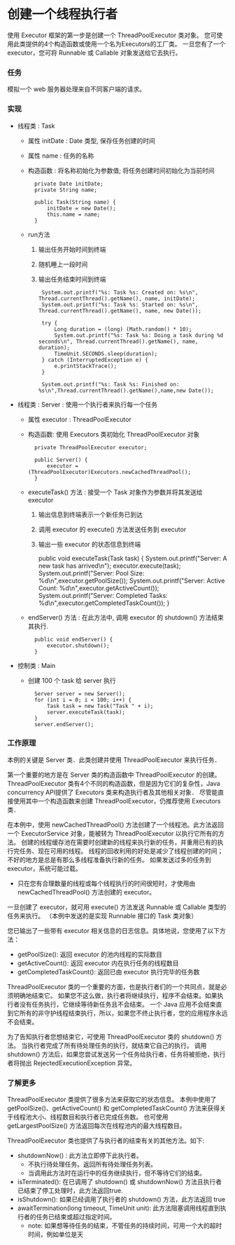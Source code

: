 创建一个线程执行者
====

使用 Executor 框架的第一步是创建一个 ThreadPoolExecutor 类对象。
您可使用此类提供的4个构造函数或使用一个名为Executors的工厂类。
一旦您有了一个 executor，您可将 Runnable 或 Callable 对象发送给它去执行。


### 任务

模拟一个 web 服务器处理来自不同客户端的请求。


### 实现

* 线程类 : Task

    * 属性 initDate : Date 类型, 保存任务创建的时间
    * 属性 name : 任务的名称
    * 构造函数 : 将名称初始化为参数值; 将任务创建时间初始化为当前时间

            private Date initDate;
            private String name;

            public Task(String name) {
                initDate = new Date();
                this.name = name;
            }

    * run方法
        1. 输出任务开始时间到终端
        2. 随机睡上一段时间
        3. 输出任务结束时间到终端

                System.out.printf("%s: Task %s: Created on: %s\n", Thread.currentThread().getName(), name, initDate);
                System.out.printf("%s: Task %s: Started on: %s\n", Thread.currentThread().getName(), name, new Date());

                try {
                    Long duration = (long) (Math.random() * 10);
                    System.out.printf("%s: Task %s: Doing a task during %d seconds\n", Thread.currentThread().getName(), name, duration);
                    TimeUnit.SECONDS.sleep(duration);
                } catch (InterruptedException e) {
                    e.printStackTrace();
                }

                System.out.printf("%s: Task %s: Finished on: %s\n",Thread.currentThread().getName(),name,new Date());

* 线程类 : Server : 使用一个执行者来执行每一个任务

    * 属性 executor : ThreadPoolExecutor
    * 构造函数: 使用 Executors 类初始化 ThreadPoolExecutor 对象

            private ThreadPoolExecutor executor;

            public Server() {
                executor = (ThreadPoolExecutor)Executors.newCachedThreadPool();
            }

    * executeTask() 方法 : 接受一个 Task 对象作为参数并将其发送给 executor
        1. 输出信息到终端表示一个新任务已到达
        2. 调用 executor 的 execute() 方法发送任务到 executor
        3. 输出一些 executor 的状态信息到终端

            public void executeTask(Task task) {
                System.out.printf("Server: A new task has arrived\n");
                executor.execute(task);
                System.out.printf("Server: Pool Size: %d\n",executor.getPoolSize());
                System.out.printf("Server: Active Count: %d\n",executor.getActiveCount());
                System.out.printf("Server: Completed Tasks: %d\n",executor.getCompletedTaskCount());
            }

    * endServer() 方法 : 在此方法中, 调用 executor 的 shutdown() 方法结束其执行.

            public void endServer() {
                executor.shutdown();
            }


* 控制类 : Main

    * 创建 100 个 task 给 server 执行

            Server server = new Server();
            for (int i = 0; i < 100; i++) {
                Task task = new Task("Task " + i);
                server.executeTask(task);
            }
            server.endServer();


### 工作原理

本例的关键是 Server 类．此类创建并使用 ThreadPoolExecutor 来执行任务．

第一个重要的地方是在 Server 类的构造函数中 ThreadPoolExecutor 的创建。
ThreadPoolExecutor 类有4个不同的构造函数，但是因为它们的复杂性，Java concurrency API提供了 Executors 类来构造执行者及其他相关对象．
尽管能直接使用其中一个构造函数来创建 ThreadPoolExecutor，仍推荐使用 Executors 类．

在本例中，使用 newCachedThreadPool() 方法创建了一个线程池。此方法返回一个 ExecutorService 对象，能被转为 ThreadPoolExecutor 以执行它所有的方法。
创建的线程缓存池在需要时创建新的线程来执行新的任务，并重用已有的执行完任务、现在可用的线程。
线程的回收利用的好处是减少了线程创建的时间；不好的地方是总是有那么多线程准备执行新的任务。
如果发送过多的任务到 executor，系统可能过载。

* 只在您有合理数量的线程或每个线程执行的时间很短时，才使用由 newCachedThreadPool() 方法创建的 executor。

一旦创建了 executor，就可用 execute() 方法发送 Runnable 或 Callable 类型的任务来执行。
（本例中发送的是实现 Runnable 接口的 Task 类对象）

您已输出了一些带有 executor 相关信息的日志信息。具体地说，您使用了以下方法：

* getPoolSize(): 返回 executor 的池内线程的实际数目
* getActiveCount(): 返回 executor 内在执行任务的线程数目
* getCompletedTaskCount(): 返回已由 executor 执行完毕的任务数


ThreadPoolExecutor 类的一个重要的方面，也是执行者们的一个共同点，就是必须明确地结束它。
如果您不这么做，执行者将继续执行，程序不会结束。如果执行者没有任务执行，它继续等待新任务且不会结束。
一个 Java 应用不会结束直到它所有的非守护线程结束执行，所以，如果您不终止执行者，您的应用程序永远不会结束。

为了告知执行者您想结束它，可使用 ThreadPoolExecutor 类的 shutdown() 方法。
当执行者完成了所有待处理任务的执行，就结束它自己的执行。
调用 shutdown() 方法后，如果您尝试发送另一个任务给执行者，任务将被拒绝，执行者将抛出 RejectedExecutionException 异常。



### 了解更多

ThreadPoolExecutor 类提供了很多方法来获取它的状态信息。
本例中使用了 getPoolSize()、getActiveCount() 和 getCompletedTaskCount() 方法来获得关于线程池大小、线程数目和执行者已完成任务数。
也可使用 getLargestPoolSize() 方法返回每次在线程池内的最大线程数目。

ThreadPoolExecutor 类也提供了与执行者的结束有关的其他方法。如下:

* shutdownNow() : 此方法立即停下此执行者。
    * 不执行待处理任务。返回所有待处理任务列表。
    * 当调用此方法时在运行中的任务继续执行，但不等待它们的结束。
* isTerminated(): 在已调用了 shutdown() 或 shutdownNow() 方法且执行者已结束了停工处理时，此方法返回true.
* isShutdown(): 如果已经调用了执行者的 shutdown() 方法，此方法返回 true
* awaitTermination(long timeout, TimeUnit unit): 此方法阻塞调用线程直到执行者的任务已结束或超过指定时间。
    * note: 如果想等待任务的结束，不管任务的持续时间，可用一个大的超时时间，例如单位是天
